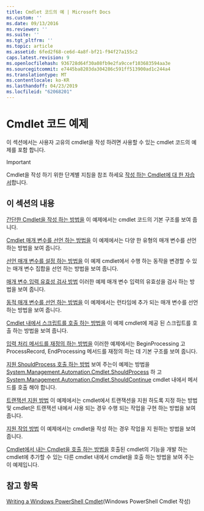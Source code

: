 ```yaml
---
title: Cmdlet 코드의 예 | Microsoft Docs
ms.custom: ''
ms.date: 09/13/2016
ms.reviewer: ''
ms.suite: ''
ms.tgt_pltfrm: ''
ms.topic: article
ms.assetid: 6fed2f68-ce6d-4a8f-bf21-f94f27a155c2
caps.latest.revision: 9
ms.openlocfilehash: 936728d64f30a08fb9e2fa9ccef103683594aa3e
ms.sourcegitcommit: e7445ba8203da304286c591ff513900ad1c244a4
ms.translationtype: MT
ms.contentlocale: ko-KR
ms.lasthandoff: 04/23/2019
ms.locfileid: "62068201"
---
```

# <a name="examples-of-cmdlet-code"></a>Cmdlet 코드 예제

이 섹션에서는 사용자 고유의 cmdlet을 작성 하려면 사용할 수 있는 cmdlet 코드의 예제를 포함 합니다.

> [!IMPORTANT]
> Cmdlet을 작성 하기 위한 단계별 지침을 참조 하세요 [작성 하는 Cmdlet에 대 한 자습서](./tutorials-for-writing-cmdlets.md)합니다.

## <a name="in-this-section"></a>이 섹션의 내용

[간단한 Cmdlet을 작성 하는 방법을](./how-to-write-a-simple-cmdlet.md) 이 예제에서는 cmdlet 코드의 기본 구조를 보여 줍니다.

[Cmdlet 매개 변수를 선언 하는 방법을](./how-to-declare-cmdlet-parameters.md) 이 예제에서는 다양 한 유형의 매개 변수를 선언 하는 방법을 보여 줍니다.

[선언 매개 변수를 설정 하는 방법을](./how-to-declare-parameter-sets.md) 이 예제 cmdlet에서 수행 하는 동작을 변경할 수 있는 매개 변수 집합을 선언 하는 방법을 보여 줍니다.

[매개 변수 입력 유효성 검사 방법](./how-to-validate-parameter-input.md) 이러한 예제 매개 변수 입력의 유효성을 검사 하는 방법을 보여 줍니다.

[동적 매개 변수를 선언 하는 방법을](./how-to-declare-dynamic-parameters.md) 이 예제에서는 런타임에 추가 되는 매개 변수를 선언 하는 방법을 보여 줍니다.

[Cmdlet 내에서 스크립트를 호출 하는 방법을](./how-to-invoke-scripts-within-a-cmdlet.md) 이 예제 cmdlet에 제공 된 스크립트를 호출 하는 방법을 보여 줍니다.

[입력 처리 메서드를 재정의 하는 방법을](./how-to-override-input-processing-methods.md) 이러한 예제에서는 BeginProcessing 고 ProcessRecord, EndProcessing 메서드를 재정의 하는 데 기본 구조를 보여 줍니다.

[지원 ShouldProcess 호출 하는 방법](./how-to-request-confirmations.md) 보여 주는이 예제는 방법을 [System.Management.Automation.Cmdlet.ShouldProcess](/dotnet/api/System.Management.Automation.Cmdlet.ShouldProcess) 하 고 [System.Management.Automation.Cmdlet.ShouldContinue](/dotnet/api/System.Management.Automation.Cmdlet.ShouldContinue) cmdlet 내에서 메서드를 호출 해야 합니다.

[트랜잭션 지원 방법](./how-to-support-transactions.md) 이 예제에서는 cmdlet에서 트랜잭션을 지원 하도록 지정 하는 방법 및 cmdlet은 트랜잭션 내에서 사용 되는 경우 수행 되는 작업을 구현 하는 방법을 보여 줍니다.

[지원 작업 방법](./how-to-support-jobs.md) 이 예제에서는 cmdlet을 작성 하는 경우 작업을 지 원하는 방법을 보여 줍니다.

[Cmdlet에서 내는 Cmdlet을 호출 하는 방법을](./how-to-invoke-a-cmdlet-from-within-a-cmdlet.md) 호출된 cmdlet의 기능을 개발 하는 cmdlet에 추가할 수 있는 다른 cmdlet 내에서 cmdlet을 호출 하는 방법을 보여 주는이 예제입니다.

## <a name="see-also"></a>참고 항목

[Writing a Windows PowerShell Cmdlet](./writing-a-windows-powershell-cmdlet.md)(Windows PowerShell Cmdlet 작성)
